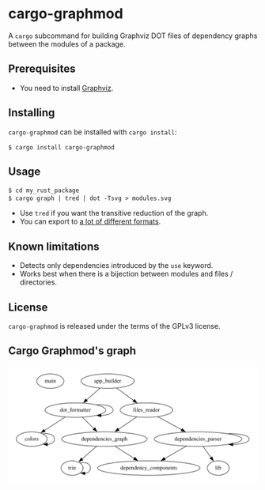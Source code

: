 <!--
 Copyright 2023 Thomas Hügel.
 This file is part of Cargo Graphmod.
 SPDX-License-Identifier: GPL-3.0-only
-->


# cargo-graphmod

A `cargo` subcommand for building Graphviz DOT files of dependency graphs between the modules of a package.


## Prerequisites

* You need to install [Graphviz](https://graphviz.org/).


## Installing

`cargo-graphmod` can be installed with `cargo install`:

```
$ cargo install cargo-graphmod
```

## Usage

```
$ cd my_rust_package
$ cargo graph | tred | dot -Tsvg > modules.svg
```

* Use `tred` if you want the transitive reduction of the graph.
* You can export to [a lot of different formats](https://graphviz.org/docs/outputs/).


## Known limitations

* Detects only dependencies introduced by the `use` keyword.
* Works best when there is a bijection between modules and files / directories.


## License

`cargo-graphmod` is released under the terms of the GPLv3 license.


## Cargo Graphmod's graph

![cargo-graphmod](modules.svg)
